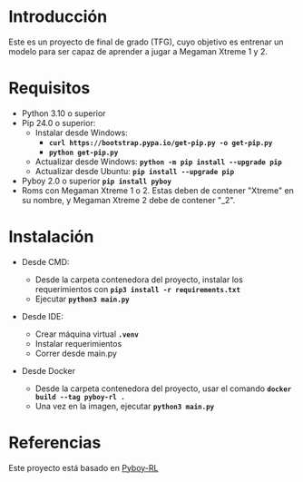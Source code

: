 # Introducción

Este es un proyecto de final de grado (TFG), cuyo objetivo es entrenar un modelo para ser capaz de aprender a jugar a Megaman Xtreme 1 y 2.

# Requisitos

  - Python 3.10 o superior
  - Pip 24.0 o superior:
    - Instalar desde Windows:
      - __`curl https://bootstrap.pypa.io/get-pip.py -o get-pip.py`__
      - __`python get-pip.py`__
    - Actualizar desde Windows:  __`python -m pip install --upgrade pip`__
    - Actualizar desde Ubuntu:  __`pip install --upgrade pip`__
  - Pyboy 2.0 o superior  __`pip install pyboy`__
  - Roms con Megaman Xtreme 1 o 2. Estas deben de contener "Xtreme" en su nombre, y Megaman Xtreme 2 debe de contener "_2".

# Instalación

- Desde CMD:
  - Desde la carpeta contenedora del proyecto, instalar los requerimientos con __`pip3 install -r requirements.txt`__
  - Ejecutar __`python3 main.py`__

- Desde IDE:
  - Crear máquina virtual __`.venv`__
  - Instalar requerimientos
  - Correr desde main.py

- Desde Docker
  - Desde la carpeta contenedora del proyecto, usar el comando __`docker build --tag pyboy-rl .`__
  - Una vez en la imagen, ejecutar __`python3 main.py`__

# Referencias
Este proyecto está basado en [Pyboy-RL](https://github.com/lixado/PyBoy-RL)
